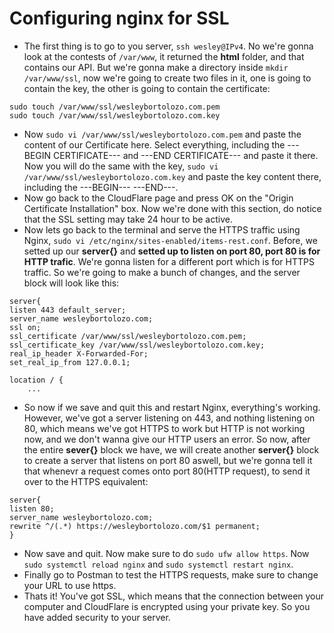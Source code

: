 # Configuring nginx for SSL
* The first thing is to go to you server, ```ssh wesley@IPv4```. No we're gonna look at the contests of ```/var/www```, it returned the **html** folder, and that contains our API. But we're gonna make a directory inside ```mkdir /var/www/ssl```, now we're going to create two files in it, one is going to contain the key, the other is going to contain the certificate:  
```
sudo touch /var/www/ssl/wesleybortolozo.com.pem
sudo touch /var/www/ssl/wesleybortolozo.com.key
```
* Now ```sudo vi /var/www/ssl/wesleybortolozo.com.pem``` and paste the content of our Certificate here. Select everything, including the ---BEGIN CERTIFICATE--- and ---END CERTIFICATE--- and paste it there. Now you will do the same with the key, ```sudo vi /var/www/ssl/wesleybortolozo.com.key``` and paste the key content there, including the ---BEGIN--- ---END---.
* Now go back to the CloudFlare page and press OK on the "Origin Certificate Installation" box. Now we're done with this section, do notice that the SSL setting may take 24 hour to be active.
* Now lets go back to the terminal and serve the HTTPS traffic using Nginx, ```sudo vi /etc/nginx/sites-enabled/items-rest.conf```. Before, we setted up our **server{}** and **setted up to listen on port 80, port 80 is for HTTP trafic**. We're gonna listen for a different port which is for HTTPS traffic. So we're going to make a bunch of changes, and the server block will look like this:

```
server{
listen 443 default_server;
server_name wesleybortolozo.com;
ssl on;
ssl_certificate /var/www/ssl/wesleybortolozo.com.pem;
ssl_certificate_key /var/www/ssl/wesleybortolozo.com.key;
real_ip_header X-Forwarded-For;
set_real_ip_from 127.0.0.1;

location / {
    ...
```
* So now if we save and quit this and restart Nginx, everything's working. However, we've got a server listening on 443, and nothing listening on 80, which means we've got HTTPS to work but HTTP is not working now, and we don't wanna give our HTTP users an error. So now, after the entire **sever{}** block we have, we will create another **server{}** block to create a server that listens on port 80 aswell, but we're gonna tell it that whenevr a request comes onto port 80(HTTP request), to send it over to the HTTPS equivalent:
```
server{
listen 80;
server_name wesleybortolozo.com;
rewrite ^/(.*) https://wesleybortolozo.com/$1 permanent;
}
```
* Now save and quit. Now make sure to do ```sudo ufw allow https```. Now ```sudo systemctl reload nginx``` and ```sudo systemctl restart nginx```.
* Finally go to Postman to test the HTTPS requests, make sure to change your URL to use https.
* Thats it! You've got SSL, which means that the connection between your computer and CloudFlare is encrypted using your private key. So you have added security to your server.